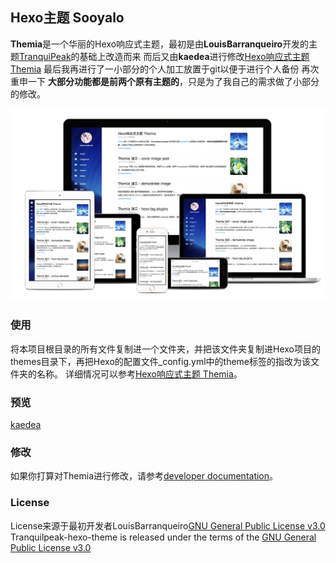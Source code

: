 ## Hexo主题 Sooyalo
 **Themia**是一个华丽的Hexo响应式主题，最初是由**LouisBarranqueiro**开发的主题[TranquiPeak](https://github.com/LouisBarranqueiro/tranquilpeak-hexo-theme)的基础上改造而来
而后又由**kaedea**进行修改[Hexo响应式主题 Themia](http://kaedea.com/2015/10/05/themia-demo-using-thmia/)
最后我再进行了一小部分的个人加工放置于git以便于进行个人备份
 再次重申一下
**大部分功能都是前两个原有主题的**，只是为了我自己的需求做了小部分的修改。

![](/themia_mockup.png)

### 使用 ###
将本项目根目录的所有文件复制进一个文件夹，并把该文件夹复制进Hexo项目的themes目录下，再把Hexo的配置文件_config.yml中的theme标签的指改为该文件夹的名称。
详细情况可以参考[Hexo响应式主题 Themia](http://kaedea.com/2015/10/05/themia-demo-using-thmia/)。

### 预览 ###
[kaedea](http://kaedea.com/categories/Themia/)

### 修改 ###
如果你打算对Themia进行修改，请参考[developer documentation](/docs/developer.md)。

### License ###
License来源于最初开发者LouisBarranqueiro[GNU General Public License v3.0](https://github.com/LouisBarranqueiro/tranquilpeak-hexo-theme/blob/master/LICENSE)
Tranquilpeak-hexo-theme is released under the terms of the [GNU General Public License v3.0](https://github.com/LouisBarranqueiro/tranquilpeak-hexo-theme/blob/master/LICENSE)

